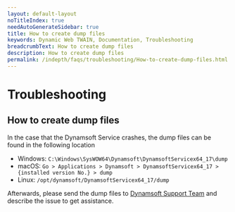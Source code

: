 ```yaml
---
layout: default-layout
noTitleIndex: true
needAutoGenerateSidebar: true
title: How to create dump files
keywords: Dynamic Web TWAIN, Documentation, Troubleshooting
breadcrumbText: How to create dump files
description: How to create dump files
permalink: /indepth/faqs/troubleshooting/How-to-create-dump-files.html
---
```


# Troubleshooting

## How to create dump files

In the case that the Dynamsoft Service crashes, the dump files can be found in the following location

- Windows: `C:\Windows\SysWOW64\Dynamsoft\DynamsoftServicex64_17\dump`
- macOS: `Go > Applications > Dynamsoft > DynamsoftServicex64_17 > {installed version No.} > dump`
- Linux: `/opt/dynamsoft/DynamsoftServicex64_17/dump`

Afterwards, please send the dump files to [Dynamsoft Support Team]({{site.about}}getsupport.html) and describe the issue to get assistance.
